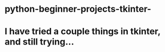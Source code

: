 # python-beginner-projects-tkinter-
# I have tried a couple things in tkinter, and still trying... 
